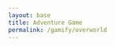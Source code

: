 ```yaml
---
layout: base
title: Adventure Game
permalink: /gamify/overworld
---
```


<div id="gameContainer">
    <div id="promptDropDown" class="promptDropDown" style="z-index: 9999"></div>
    <canvas id='gameCanvas'></canvas>
</div>

<script type="module">
    // Adnventure Game assets locations
    import Game from '{{site.baseurl}}/CSSE/overworld/Game.js';
    import { pythonURI, javaURI, fetchOptions } from '{{site.baseurl}}/assets/js/api/config.js';


    // Web Server Environment data
    const environment = {
        path:"{{site.baseurl}}",
        pythonURI: pythonURI,
        javaURI: javaURI,
        fetchOptions: fetchOptions,
        gameContainer: document.getElementById("gameContainer"),
        gameCanvas: document.getElementById("gameCanvas")
    }
    // Launch Adventure Game
    Game.main(environment);
</script>
